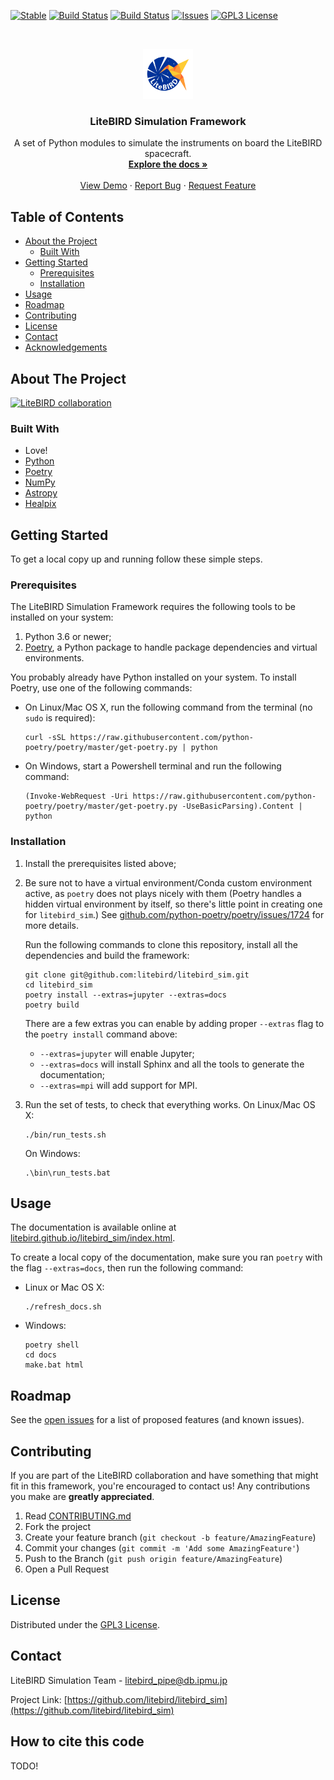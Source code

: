 <!--
Template taken from https://github.com/othneildrew/Best-README-Template

*** To avoid retyping too much info. Do a search and replace for the following:
*** github_username, repo, twitter_handle, email
-->


<!-- PROJECT SHIELDS -->
<!--
*** I'm using markdown "reference style" links for readability.
*** Reference links are enclosed in brackets [ ] instead of parentheses ( ).
*** See the bottom of this document for the declaration of the reference variables
*** for contributors-url, forks-url, etc. This is an optional, concise syntax you may use.
*** https://www.markdownguide.org/basic-syntax/#reference-style-links
-->
[![Stable](https://img.shields.io/badge/docs-stable-blue.svg)](https://litebird-sim.readthedocs.io/en/latest/)
[![Build Status](https://travis-ci.com/litebird/litebird_sim.svg?branch=master)](https://travis-ci.com/litebird/litebird_sim)
[![Build Status](https://ci.appveyor.com/api/projects/status/github/litebird/litebird-sim?svg=true)](https://ci.appveyor.com/project/litebird/litebird-sim)
[![Issues][issues-shield]][issues-url]
[![GPL3 License][license-shield]][license-url]


<!-- PROJECT LOGO -->
<br />
<p align="center">
  <a href="https://github.com/litebird/litebird_sim">
    <img src="images/logo.png" alt="Logo" width="80" height="80">
  </a>

  <h3 align="center">LiteBIRD Simulation Framework</h3>

  <p align="center">
    A set of Python modules to simulate the instruments on board the LiteBIRD spacecraft.
    <br />
    <a href="https://litebird-sim.readthedocs.io/en/latest/"><strong>Explore the docs »</strong></a>
    <br />
    <br />
    <a href="https://github.com/litebird/litebird_sim">View Demo</a>
    ·
    <a href="https://github.com/litebird/litebird_sim/issues">Report Bug</a>
    ·
    <a href="https://github.com/litebird/litebird_sim/issues">Request Feature</a>
  </p>
</p>



<!-- TABLE OF CONTENTS -->
## Table of Contents

* [About the Project](#about-the-project)
  * [Built With](#built-with)
* [Getting Started](#getting-started)
  * [Prerequisites](#prerequisites)
  * [Installation](#installation)
* [Usage](#usage)
* [Roadmap](#roadmap)
* [Contributing](#contributing)
* [License](#license)
* [Contact](#contact)
* [Acknowledgements](#acknowledgements)



<!-- ABOUT THE PROJECT -->
## About The Project

[![LiteBIRD collaboration][product-screenshot]](https://example.com)



### Built With

-   Love!
-   [Python](https://www.python.org)
-   [Poetry](https://python-poetry.org/)
-   [NumPy](https://numpy.org)
-   [Astropy](https://www.astropy.org)
-   [Healpix](https://healpix.jpl.nasa.gov)


<!-- GETTING STARTED -->
## Getting Started

To get a local copy up and running follow these simple steps.

### Prerequisites

The LiteBIRD Simulation Framework requires the following tools to be
installed on your system:

1.   Python 3.6 or newer;
2.   [Poetry](https://python-poetry.org/), a Python package to handle
     package dependencies and virtual environments.

You probably already have Python installed on your system. To install
Poetry, use one of the following commands:

-   On Linux/Mac OS X, run the following command from the terminal (no
    `sudo` is required):

    ```
    curl -sSL https://raw.githubusercontent.com/python-poetry/poetry/master/get-poetry.py | python
    ```

-   On Windows, start a Powershell terminal and run the following command:

    ```
    (Invoke-WebRequest -Uri https://raw.githubusercontent.com/python-poetry/poetry/master/get-poetry.py -UseBasicParsing).Content | python
    ```


### Installation

1.  Install the prerequisites listed above;

2.  Be sure not to have a virtual environment/Conda custom environment
    active, as `poetry` does not plays nicely with them (Poetry handles
    a hidden virtual environment by itself, so there's little point in
    creating one for `litebird_sim`.) See
    [github.com/python-poetry/poetry/issues/1724](https://github.com/python-poetry/poetry/issues/1724)
    for more details.
    
    Run the following commands to clone this repository, install all
    the dependencies and build the framework:

    ```
    git clone git@github.com:litebird/litebird_sim.git
    cd litebird_sim
    poetry install --extras=jupyter --extras=docs
    poetry build
    ```

    There are a few extras you can enable by adding proper `--extras` flag
    to the `poetry install` command above:

    -   `--extras=jupyter` will enable Jupyter;
    -   `--extras=docs` will install Sphinx and all the tools to
        generate the documentation;
    -   `--extras=mpi` will add support for MPI.

3.  Run the set of tests, to check that everything works. On Linux/Mac OS X:

    ```
    ./bin/run_tests.sh
    ```

    On Windows:

    ```
    .\bin\run_tests.bat
    ```


<!-- USAGE EXAMPLES -->
## Usage

The documentation is available online at
[litebird.github.io/litebird_sim/index.html](https://litebird.github.io/litebird_sim/build/html/index.html).

To create a local copy of the documentation, make sure you ran
`poetry` with the flag `--extras=docs`, then run the following
command:

-   Linux or Mac OS X:
    ```
    ./refresh_docs.sh
    ```

-   Windows:
    ```
    poetry shell
    cd docs
    make.bat html
    ```



<!-- ROADMAP -->
## Roadmap

See the [open issues](https://github.com/litebird/litebird_sim/issues)
for a list of proposed features (and known issues).


<!-- CONTRIBUTING -->
## Contributing

If you are part of the LiteBIRD collaboration and have something that
might fit in this framework, you're encouraged to contact us! Any
contributions you make are **greatly appreciated**.

1.  Read [CONTRIBUTING.md](https://github.com/litebird/litebird_sim/blob/master/CONTRIBUTING.md)
2.  Fork the project
3.  Create your feature branch (`git checkout -b feature/AmazingFeature`)
4.  Commit your changes (`git commit -m 'Add some AmazingFeature'`)
5.  Push to the Branch (`git push origin feature/AmazingFeature`)
6.  Open a Pull Request



<!-- LICENSE -->
## License

Distributed under the [GPL3 License][license-url].


<!-- CONTACT -->
## Contact

LiteBIRD Simulation Team - litebird_pipe@db.ipmu.jp

Project Link: [https://github.com/litebird/litebird_sim](https://github.com/litebird/litebird_sim)



<!-- ACKNOWLEDGEMENTS -->
## How to cite this code

TODO!


<!-- MARKDOWN LINKS & IMAGES -->
<!-- https://www.markdownguide.org/basic-syntax/#reference-style-links -->
[issues-shield]: https://img.shields.io/github/issues/litebird/litebird_sim?style=flat-square
[issues-url]: https://github.com/litebird/litebird_sim/issues
[license-shield]: https://img.shields.io/github/license/litebird/litebird_sim.svg?style=flat-square
[license-url]: https://github.com/litebird/litebird_sim/blob/master/LICENSE

<!-- Once we have some nice screenshot, let's put a link to it here! -->
[product-screenshot]: images/screenshot.png
